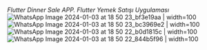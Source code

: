 *Flutter Dinner Sale APP.*
*Flutter Yemek Satışı Uygulaması*
![WhatsApp Image 2024-01-03 at 18 50 23_bf3e19aa | width=100](https://github.com/Athena65/Dinner_Project_Flutter/assets/41066333/0387ffe8-58cd-4602-82d6-c43e529db1d1)
![WhatsApp Image 2024-01-03 at 18 50 23_bc3969e2 | width=100](https://github.com/Athena65/Dinner_Project_Flutter/assets/41066333/80597b69-44d8-4b90-9d89-62fbefafb7f0)
![WhatsApp Image 2024-01-03 at 18 50 22_b0d1815c | width=100](https://github.com/Athena65/Dinner_Project_Flutter/assets/41066333/f3fe8de3-d7d3-4ffe-9771-a145f0274811)
![WhatsApp Image 2024-01-03 at 18 50 22_844b5f96 | width=100](https://github.com/Athena65/Dinner_Project_Flutter/assets/41066333/c8e8e4b0-30ba-495f-92fe-0c1775974560)
